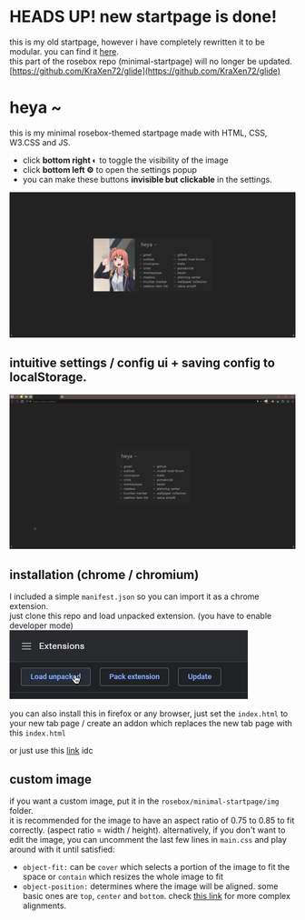 # HEADS UP! new startpage is done!  
this is my old startpage, however i have completely rewritten it to be modular. you can find it [here](https://github.com/KraXen72/glide).  
this part of the rosebox repo (minimal-startpage) will no longer be updated.
[https://github.com/KraXen72/glide](https://github.com/KraXen72/glide)
    
# heya ~  
this is my minimal rosebox-themed startpage made with HTML, CSS, W3.CSS and JS.  

- click **bottom right &#9680;** to toggle the visibility of the image
- click **bottom left &#9881;** to open the settings popup 
- you can make these buttons **invisible but clickable** in the settings.
  
![waifu](../_screenshots/old_startpage1.png)
## intuitive settings / config ui + saving config to localStorage.
![config](../_screenshots/old_startpage_settings.gif)
  
## installation (chrome / chromium)  
I included a simple ``manifest.json`` so you can import it as a chrome extension.  
just clone this repo and load unpacked extension. (you have to enable developer mode)  
![install](../_screenshots/chrome_install.png)

you can also install this in firefox or any browser, just set the ``index.html`` to your new tab page / create an addon which replaces the new tab page with this ``index.html``

or just use this [link](https://kraxen72.github.io/rosebox/minimal-startpage) idc 

## custom image
if you want a custom image, put it in the ``rosebox/minimal-startpage/img`` folder.   
it is recommended for the image to have an aspect ratio of 0.75 to 0.85 to fit correctly. (aspect ratio = width / height). alternatively, if you don't want to edit the image, you can uncomment the last few lines in ``main.css`` and play around with it until satisfied:
- ``object-fit:`` can be ``cover`` which selects a portion of the image to fit the space or ``contain`` which resizes the whole image to fit  
- ``object-position:`` determines where the image will be aligned. some basic ones are ``top``, ``center`` and ``bottom``. check [this link](https://css-tricks.com/almanac/properties/o/object-position/#examples) for more complex alignments.
